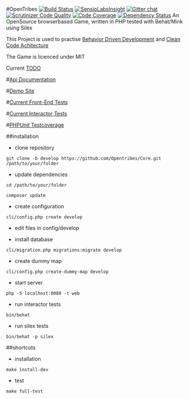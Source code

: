 #OpenTribes
[![Build Status](https://travis-ci.org/Opentribes/Core.png?branch=develop)](https://travis-ci.org/Opentribes/Core)
[![SensioLabsInsight](https://insight.sensiolabs.com/projects/00a44706-0e89-488a-98c8-aaad7e12eeca/mini.png)](https://insight.sensiolabs.com/projects/00a44706-0e89-488a-98c8-aaad7e12eeca)
[![Gitter chat](https://badges.gitter.im/Opentribes/Core.png)](https://gitter.im/Opentribes/Core)
[![Scrutinizer Code Quality](https://scrutinizer-ci.com/g/Opentribes/Core/badges/quality-score.png?s=ef00254db3e6d7f4f0ea5007205f690151d2ef03)](https://scrutinizer-ci.com/g/Opentribes/Core/)
[![Code Coverage](https://scrutinizer-ci.com/g/Opentribes/Core/badges/coverage.png?s=ae06a82506ed6ad480ae433aecce370de868e3dd)](https://scrutinizer-ci.com/g/Opentribes/Core/)
[![Dependency Status](https://www.versioneye.com/user/projects/5357cd3cfe0d0783dc00005a/badge.png)](https://www.versioneye.com/user/projects/5357cd3cfe0d0783dc00005a)
An OpenSource browserbased Game, written in PHP tested with Behat/Mink using Silex

This Project is used to practise [Behavior Driven Development](http://de.wikipedia.org/wiki/Behavior_Driven_Development) and [Clean Code Achitecture](http://blog.8thlight.com/uncle-bob/2012/08/13/the-clean-architecture.html)

The Game is licenced under MIT 

Current [TODO](https://github.com/Opentribes/Core/issues?direction=asc&labels=TODO&milestone=1&page=1&sort=created&state=open)

#[Api Documentation](http://opentribes.github.io/API/)

#[Demo Site](http://ot.blackscorp.de/)

#[Current Front-End Tests](http://opentribes.github.io/API/report-silex.html)

#[Current Interactor Tests](http://opentribes.github.io/API/report.html)

#[PHPUnit Testcoverage](http://opentribes.github.io/API/coverage/)

##installation

- clone repository

`git clone -b develop https://github.com/Opentribes/Core.git /path/to/your/folder`

- update dependencies

`cd /path/to/your/folder`

`composer update`

- create configuration

`cli/config.php create develop`

- edit files in config/develop

- install database

`cli/migration.php migrations:migrate develop`

- create dummy map

`cli/config.php create-dummy-map develop`

- start server

`php -S localhost:8080 -t web`

- run interactor tests

`bin/behat`

- run silex tests

`bin/behat -p silex`

##shortcuts

- installation

`make install-dev`

- test

`make full-test`

